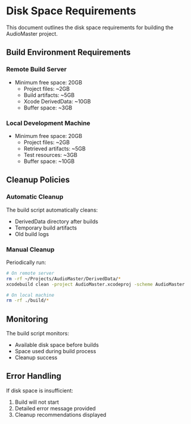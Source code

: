 # Disk Space Requirements

This document outlines the disk space requirements for building the AudioMaster project.

## Build Environment Requirements

### Remote Build Server
- Minimum free space: 20GB
  - Project files: ~2GB
  - Build artifacts: ~5GB
  - Xcode DerivedData: ~10GB
  - Buffer space: ~3GB

### Local Development Machine
- Minimum free space: 20GB
  - Project files: ~2GB
  - Retrieved artifacts: ~5GB
  - Test resources: ~3GB
  - Buffer space: ~10GB

## Cleanup Policies

### Automatic Cleanup
The build script automatically cleans:
- DerivedData directory after builds
- Temporary build artifacts
- Old build logs

### Manual Cleanup
Periodically run:
```bash
# On remote server
rm -rf ~/Projects/AudioMaster/DerivedData/*
xcodebuild clean -project AudioMaster.xcodeproj -scheme AudioMaster

# On local machine
rm -rf ./build/*
```

## Monitoring

The build script monitors:
- Available disk space before builds
- Space used during build process
- Cleanup success

## Error Handling

If disk space is insufficient:
1. Build will not start
2. Detailed error message provided
3. Cleanup recommendations displayed
